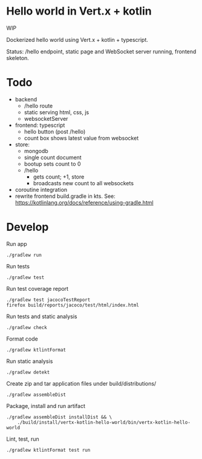 Hello world in Vert.x + kotlin
==============================

WIP

Dockerized hello world
using
Vert.x + kotlin + typescript.

Status: /hello endpoint, static page and WebSocket server running, frontend skeleton.

Todo
====

- backend
    - /hello route
    - static serving html, css, js
    - websocketServer
- frontend: typescript
    - hello button (post /hello)
    - count box shows latest value from websocket
- store:
    - mongodb
    - single count document
    - bootup sets count to 0
    - /hello
        - gets count; +1, store
        - broadcasts new count to all websockets
- coroutine integration
- rewrite frontend build.gradle in kts.
  See: <https://kotlinlang.org/docs/reference/using-gradle.html>


Develop
=====================

Run app

    ./gradlew run

Run tests

    ./gradlew test

Run test coverage report

    ./gradlew test jacocoTestReport
    firefox build/reports/jacoco/test/html/index.html

Run tests and static analysis

    ./gradlew check

Format code

    ./gradlew ktlintFormat

Run static analysis

    ./gradlew detekt

Create zip and tar application files under build/distributions/

    ./gradlew assembleDist

Package, install and run artifact

    ./gradlew assembleDist installDist && \
        ./build/install/vertx-kotlin-hello-world/bin/vertx-kotlin-hello-world

Lint, test, run

    ./gradlew ktlintFormat test run
